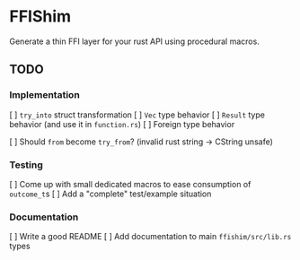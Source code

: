 # FFIShim

Generate a thin FFI layer for your rust API using procedural macros.

## TODO

### Implementation

 [ ] `try_into` struct transformation
 [ ] `Vec` type behavior
 [ ] `Result` type behavior (and use it in `function.rs`)
 [ ] Foreign type behavior

 [ ] Should `from` become `try_from`? (invalid rust string -> CString unsafe)

### Testing

 [ ] Come up with small dedicated macros to ease consumption of `outcome_t`s
 [ ] Add a "complete" test/example situation

### Documentation

 [ ] Write a good README
 [ ] Add documentation to main `ffishim/src/lib.rs` types
